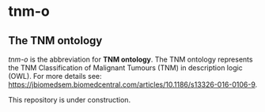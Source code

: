 # tnm-o

## The TNM ontology

*tnm-o* is the abbreviation for **TNM ontology**. The TNM ontology represents the TNM Classification of Malignant Tumours (TNM) in description logic (OWL). For more details see: https://jbiomedsem.biomedcentral.com/articles/10.1186/s13326-016-0106-9. 

This repository is under construction.
